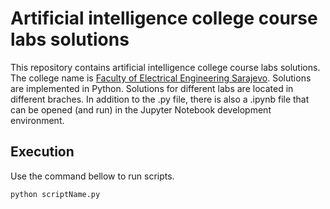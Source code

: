# Artificial intelligence college course labs solutions

This repository contains artificial intelligence college course labs solutions. The college name is <a href="https://www.etf.unsa.ba/" target="_blank">Faculty of Electrical Engineering Sarajevo</a>. Solutions are implemented in Python. Solutions for different labs are located in different braches. In addition to the .py file, there is also a .ipynb file that can be opened (and run) in the Jupyter Notebook development environment.

## Execution

Use the command bellow to run scripts.

```bash
python scriptName.py
```
